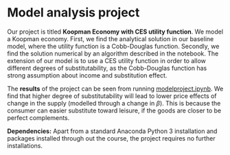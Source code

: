 # Model analysis project

Our project is titled **Koopman Economy with CES utility function**. We model a Koopman economy. First, we find the analytical solution in our baseline model, where the utility function is a Cobb-Douglas function. Secondly, we find the solution numerical by an algorithm described in the notebook. The extension of our model is to use a CES utility function in order to allow different degrees of substitutability, as the Cobb-Douglas function has strong assumption about income and substitution effect. 

The **results** of the project can be seen from running [modelproject.ipynb](modelproject.ipynb). We find that higher degree of substitutability will lead to lower price effects of change in the supply (modelled through a change in $\beta$). This is because the consumer can easier substitute toward leisure, if the goods are closer to be perfect complements. 

**Dependencies:** Apart from a standard Anaconda Python 3 installation and packages installed through out the course, the project requires no further installations.